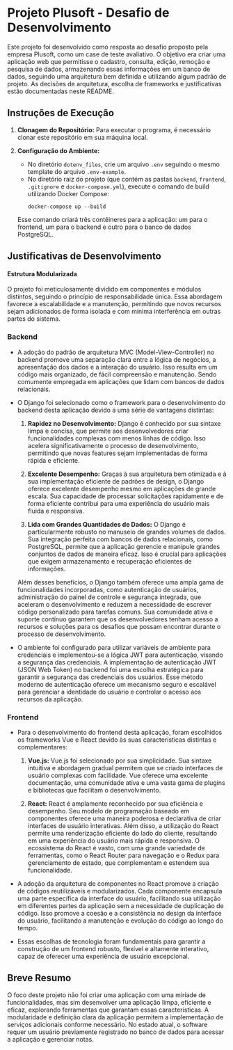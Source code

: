 # Projeto Plusoft - Desafio de Desenvolvimento

Este projeto foi desenvolvido como resposta ao desafio proposto pela empresa Plusoft, como um case de teste avaliativo. O objetivo era criar uma aplicação web que permitisse o cadastro, consulta, edição, remoção e pesquisa de dados, armazenando essas informações em um banco de dados, seguindo uma arquitetura bem definida e utilizando algum padrão de projeto. As decisões de arquitetura, escolha de frameworks e justificativas estão documentadas neste README.

## Instruções de Execução

1. **Clonagem do Repositório:**
   Para executar o programa, é necessário clonar este repositório em sua máquina local.

2. **Configuração do Ambiente:**
   - No diretório `dotenv_files`, crie um arquivo `.env` seguindo o mesmo template do arquivo `.env-example`.
   - No diretório raiz do projeto (que contém as pastas `backend`, `frontend`, `.gitignore` e `docker-compose.yml`), execute o comando de build utilizando Docker Compose:
     ```
     docker-compose up --build
     ```
   Esse comando criará três contêineres para a aplicação: um para o frontend, um para o backend e outro para o banco de dados PostgreSQL.

## Justificativas de Desenvolvimento

#### Estrutura Modularizada
O projeto foi meticulosamente dividido em componentes e módulos distintos, seguindo o princípio de responsabilidade única. Essa abordagem favorece a escalabilidade e a manutenção, permitindo que novos recursos sejam adicionados de forma isolada e com mínima interferência em outras partes do sistema.


### Backend
  - A adoção do padrão de arquitetura MVC (Model-View-Controller) no backend promove uma separação clara entre a lógica de negócios, a apresentação dos dados e a interação do usuário. Isso resulta em um código mais organizado, de fácil compreensão e manutenção. Sendo comumente empregada em aplicações que lidam com bancos de dados relacionais.
  - O Django foi selecionado como o framework para o desenvolvimento do backend desta aplicação devido a uma série de vantagens distintas:
    
    1. **Rapidez no Desenvolvimento:**
       Django é conhecido por sua sintaxe limpa e concisa, que permite aos desenvolvedores criar funcionalidades complexas com menos linhas de código. Isso acelera significativamente o processo de desenvolvimento, permitindo que novas features sejam implementadas de forma rápida e eficiente.

    2. **Excelente Desempenho:**
       Graças à sua arquitetura bem otimizada e à sua implementação eficiente de padrões de design, o Django oferece excelente desempenho mesmo em aplicações de grande escala. Sua capacidade de processar solicitações rapidamente e de forma eficiente contribui para uma experiência do usuário mais fluida e responsiva.

    3. **Lida com Grandes Quantidades de Dados:**
       O Django é particularmente robusto no manuseio de grandes volumes de dados. Sua integração perfeita com bancos de dados relacionais, como PostgreSQL, permite que a aplicação gerencie e manipule grandes conjuntos de dados de maneira eficaz. Isso é crucial para aplicações que exigem armazenamento e recuperação eficientes de informações.

    Além desses benefícios, o Django também oferece uma ampla gama de funcionalidades incorporadas, como autenticação de usuários, administração do painel de controle e segurança integrada, que aceleram o desenvolvimento e reduzem a necessidade de escrever código personalizado para tarefas comuns. Sua comunidade ativa e suporte contínuo garantem que os desenvolvedores tenham acesso a recursos e soluções para os desafios que possam encontrar durante o processo de desenvolvimento.
  - O ambiente foi configurado para utilizar variáveis de ambiente para credenciais e implementou-se a lógica JWT para autenticação, visando a segurança das credenciais. A implementação de autenticação JWT (JSON Web Token) no backend foi uma escolha estratégica para garantir a segurança das credenciais dos usuários. Esse método moderno de autenticação oferece um mecanismo seguro e escalável para gerenciar a identidade do usuário e controlar o acesso aos recursos da aplicação.

### Frontend

- Para o desenvolvimento do frontend desta aplicação, foram escolhidos os frameworks Vue e React devido às suas características distintas e complementares:

  1. **Vue.js:**
     Vue.js foi selecionado por sua simplicidade. Sua sintaxe intuitiva e abordagem gradual permitem que se criado interfaces de usuário complexas com facilidade. Vue oferece uma excelente documentação, uma comunidade ativa e uma vasta gama de plugins e bibliotecas que facilitam o desenvolvimento.

  2. **React:**
     React é amplamente reconhecido por sua eficiência e desempenho. Seu modelo de programação baseado em componentes oferece uma maneira poderosa e declarativa de criar interfaces de usuário interativas. Além disso, a utilização do React permite uma renderização eficiente do lado do cliente, resultando em uma experiência do usuário mais rápida e responsiva. O ecossistema do React é vasto, com uma grande variedade de ferramentas, como o React Router para navegação e o Redux para gerenciamento de estado, que complementam e estendem sua funcionalidade.

- A adoção da arquitetura de componentes no React promove a criação de códigos reutilizáveis e modularizados. Cada componente encapsula uma parte específica da interface do usuário, facilitando sua utilização em diferentes partes da aplicação sem a necessidade de duplicação de código. Isso promove a coesão e a consistência no design da interface do usuário, facilitando a manutenção e evolução do código ao longo do tempo.

- Essas escolhas de tecnologia foram fundamentais para garantir a construção de um frontend robusto, flexível e altamente interativo, capaz de oferecer uma experiência de usuário excepcional.

## Breve Resumo

O foco deste projeto não foi criar uma aplicação com uma miríade de funcionalidades, mas sim desenvolver uma aplicação limpa, eficiente e eficaz, explorando ferramentas que garantam essas características. A modularidade e definição clara da aplicação permitem a implementação de serviços adicionais conforme necessário. No estado atual, o software requer um usuário previamente registrado no banco de dados para acessar a aplicação e gerenciar notas.

